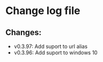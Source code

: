 # Change log file

## Changes:

- v0.3.97: Add suport to url alias
- v0.3.96: Add suport to windows 10
